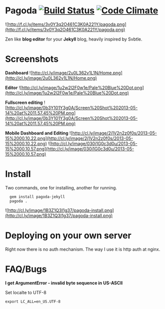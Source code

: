 Pagoda    [![Build Status](https://travis-ci.org/alagu/pagoda.png?branch=master)](https://travis-ci.org/alagu/pagoda) [![Code Climate](https://codeclimate.com/github/alagu/pagoda.png)](https://codeclimate.com/github/alagu/pagoda)
=========


![http://f.cl.ly/items/3v0Y3q2O461C3K0A221Y/pagoda.png](http://f.cl.ly/items/3v0Y3q2O461C3K0A221Y/pagoda.png)

Zen like **blog editor** for your **Jekyll** blog, heavily inspired by Svbtle. 

Screenshots
===========

**Dashboard**
![http://cl.ly/image/2u0L362v1L1N/Home.png](http://cl.ly/image/2u0L362v1L1N/Home.png)

**Editor**
![http://cl.ly/image/1u2w2l2F0w1e/Pale%20Blue%20Dot.png](http://cl.ly/image/1u2w2l2F0w1e/Pale%20Blue%20Dot.png)

**Fullscreen editing**
![http://cl.ly/image/0b3Y101Y3g0A/Screen%20Shot%202013-05-14%20at%2011.57.45%20PM.png](http://cl.ly/image/0b3Y101Y3g0A/Screen%20Shot%202013-05-14%20at%2011.57.45%20PM.png)

**Mobile Dashboard and Editing**
![http://cl.ly/image/2j1V2n2z0f0s/2013-05-15%2000.10.22.png](http://cl.ly/image/2j1V2n2z0f0s/2013-05-15%2000.10.22.png) ![http://cl.ly/image/030i1G0c3d0u/2013-05-15%2000.10.57.png](http://cl.ly/image/030i1G0c3d0u/2013-05-15%2000.10.57.png)


Install
=======

Two commands, one for installing, another for running.

```
  gem install pagoda-jekyll
  pagoda .
```


![http://cl.ly/image/1B3Z1Q3I1g37/pagoda-install.png](http://cl.ly/image/1B3Z1Q3I1g37/pagoda-install.png)



Deploying on your own server
============================

Right now there is no auth mechanism. The way I use it is http auth at nginx.


FAQ/Bugs
========

**I get ArgumentError - invalid byte sequence in US-ASCII**

Set localte to UTF-8

```
export LC_ALL=en_US.UTF-8
```
